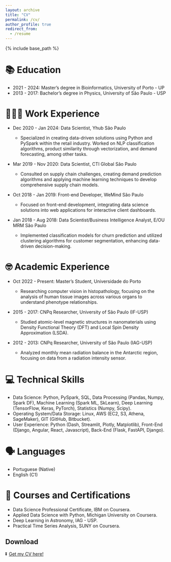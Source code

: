 ```yaml
---
layout: archive
title: "CV"
permalink: /cv/
author_profile: true
redirect_from:
  - /resume
---
```


{% include base_path %}

📚 Education
======
* 2021 - 2024: Master’s degree in Bioinformatics, University of Porto - UP
* 2013 - 2017: Bachelor’s degree in Physics, University of São Paulo - USP

👨🏻‍💻 Work Experience
======
* Dec 2020 - Jan 2024: Data Scientist, Yhub São Paulo
  * Specialized in creating data-driven solutions using Python and PySpark within the retail industry. Worked on NLP classification algorithms, product similarity through vectorization, and demand forecasting, among other tasks.
  
* Mar 2019 - Nov 2020: Data Scientist, CTI Global São Paulo
  * Consulted on supply chain challenges, creating demand prediction algorithms and applying machine learning techniques to develop comprehensive supply chain models.

* Oct 2018 - Jan 2019: Front-end Developer, WeMind São Paulo
  * Focused on front-end development, integrating data science solutions into web applications for interactive client dashboards.

* Jan 2018 - Aug 2018: Data Scientist/Business Intelligence Analyst, E/OU MRM São Paulo
  * Implemented classification models for churn prediction and utilized clustering algorithms for customer segmentation, enhancing data-driven decision-making.

🤓 Academic Experience
======
* Oct 2022 - Present: Master’s Student, Universidade do Porto
  * Researching computer vision in histopathology, focusing on the analysis of human tissue images across various organs to understand phenotype relationships.

* 2015 - 2017: CNPq Researcher, University of São Paulo (IF-USP)
  * Studied atomic-level magnetic structures in nanomaterials using Density Functional Theory (DFT) and Local Spin Density Approximation (LSDA).

* 2012 - 2013: CNPq Researcher, University of São Paulo (IAG-USP)
  * Analyzed monthly mean radiation balance in the Antarctic region, focusing on data from a radiation intensity sensor.

💻 Technical Skills
======
* Data Science: Python, PySpark, SQL, Data Processing (Pandas, Numpy, Spark DF), Machine Learning (Spark ML, SkLearn), Deep Learning (TensorFlow, Keras, PyTorch), Statistics (Numpy, Scipy).
* Operating System/Data Storage: Linux, AWS (EC2, S3, Athena, SageMaker), GIT (GitHub, Bitbucket).
* User Experience: Python (Dash, Streamlit, Plotly, Matplotlib), Front-End (Django, Angular, React, Javascript), Back-End (Flask, FastAPI, Django).

🗣️ Languages
======
* Portuguese (Native)
* English (C1)

📜 Courses and Certifications
======
* Data Science Professional Certificate, IBM on Coursera.
* Applied Data Science with Python, Michigan University on Coursera.
* Deep Learning in Astronomy, IAG - USP.
* Practical Time Series Analysis, SUNY on Coursera.

## Download
⏬ [Get my CV here!](/athosmoraes/files/Athos_CV_2024_ENG.pdf "Get my CV here!")
